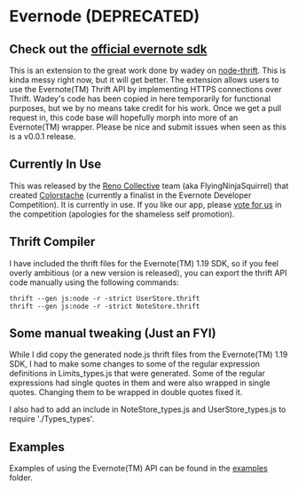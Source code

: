 # Evernode (DEPRECATED)

## Check out the [official evernote sdk](https://github.com/evernote/evernote-sdk-js)  
  
    
  
  

This is an extension to the great work done by wadey on [node-thrift](https://github.com/wadey/node-thrift/).
This is kinda messy right now, but it will get better. The extension allows users to use the Evernote(TM) Thrift API
by implementing HTTPS connections over Thrift. Wadey's code has been copied in here temporarily for functional purposes,
but we by no means take credit for his work. Once we get a pull request in, this code base will hopefully morph into more of an
Evernote(TM) wrapper. Please be nice and submit issues when seen as this is a v0.0.1 release.

## Currently In Use

This was released by the [Reno Collective](http://www.renocollective.com/) team (aka FlyingNinjaSquirrel) that created [Colorstache](http://www.colorstache.com/) (currently a finalist in the
Evernote Developer Competition). It is currently in use. If you like our app, please [vote for us](http://www.evernote.com/about/etc/colorstache.php) in the
competition (apologies for the shameless self promotion).

## Thrift Compiler

I have included the thrift files for the Evernote(TM) 1.19 SDK, so if you feel overly ambitious (or a new version is released), you can export
the thrift API code manually using the following commands:

    thrift --gen js:node -r -strict UserStore.thrift
    thrift --gen js:node -r -strict NoteStore.thrift

## Some manual tweaking (Just an FYI)

While I did copy the generated node.js thrift files from the Evernote(TM) 1.19 SDK, I had to make some changes to some of the regular expression
definitions in Limits_types.js that were generated. Some of the regular expressions had single quotes in them and were also wrapped in single quotes.
Changing them to be wrapped in double quotes fixed it.

I also had to add an include in NoteStore_types.js and UserStore_types.js to require './Types_types'.

## Examples

Examples of using the Evernote(TM) API can be found in the [examples](https://github.com/cloudsnap/evernode/tree/master/examples) folder.
